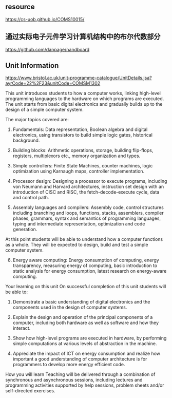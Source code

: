 ## resource
https://cs-uob.github.io/COMS10015/

## 通过实际电子元件学习计算机结构中的布尔代数部分
https://github.com/danpage/nandboard


## Unit Information

https://www.bristol.ac.uk/unit-programme-catalogue/UnitDetails.jsa?ayrCode=22%2F23&unitCode=COMSM1302

This unit introduces students to how a computer works, linking high-level programming languages to the hardware on which programs are executed. The unit starts from basic digital electronics and gradually builds up to the design of a simple computer system.

The major topics covered are:

1. Fundamentals: Data representation, Boolean algebra and digital electronics, using transistors to build simple logic gates, historical background.

2. Building blocks: Arithmetic operations, storage, building flip-flops, registers, multiplexors etc., memory organization and types.

3. Simple controllers: Finite State Machines, counter machines, logic optimization using Karnaugh maps, controller implementation.

4. Processor design: Designing a processor to execute programs, including von Neumann and Harvard architectures, instruction set design with an introduction of CISC and RISC, the fetch-decode-execute cycle, data and control path.

5. Assembly languages and compilers: Assembly code, control structures including branching and loops, functions, stacks, assemblers, compiler phases, grammars, syntax and semantics of programming languages, typing and intermediate representation, optimization and code generation.

At this point students will be able to understand how a computer functions as a whole. They will be expected to design, build and test a simple computer system.

6. Energy aware computing: Energy consumption of computing, energy transparency, measuring energy of computing, basic introduction to static analysis for energy consumption, latest research on energy-aware computing.

Your learning on this unit
On successful completion of this unit students will be able to:

1. Demonstrate a basic understanding of digital electronics and the components used in the design of computer systems.

2. Explain the design and operation of the principal components of a computer, including both hardware as well as software and how they interact.

3. Show how high-level programs are executed in hardware, by performing simple computations at various levels of abstraction in the machine.

4. Appreciate the impact of ICT on energy consumption and realize how important a good understanding of computer architecture is for programmers to develop more energy efficient code.

How you will learn
Teaching will be delivered through a combination of synchronous and asynchronous sessions, including lectures and programming activities supported by help sessions, problem sheets and/or self-directed exercises.
